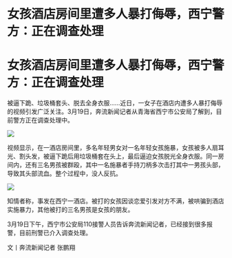 # 女孩酒店房间里遭多人暴打侮辱，西宁警方：正在调查处理

# 女孩酒店房间里遭多人暴打侮辱，西宁警方：正在调查处理

被逼下跪、垃圾桶套头、脱去全身衣服……近日，一女子在酒店内遭多人暴打侮辱的视频引发广泛关注。3月19日，奔流新闻记者从青海省西宁市公安局了解到，目前警方正在调查处理中。

![](https://inews.gtimg.com/om_bt/OcfZRssN2hFD7vqrXY-68y6KlzrnwWvahGkHAProVqO3EAA/1000)

视频显示，在一酒店房间里，多名年轻男女对一名年轻女孩施暴，女孩被多人扇耳光、割头发，被逼下跪后用垃圾桶套在头上，最后逼迫女孩脱光全身衣服。同一房间内，还有三名男孩被群殴，其中一名施暴者手持刀柄多次击打其中一男孩头部，导致其头部流血。整个过程中，没人反抗。

![](https://inews.gtimg.com/om_bt/Ow4ZSGZ1RDMyQP5bh1b4EMeLF3r9OAJ4lhw9UNLghZ-9sAA/1000)

知情者称，事发在西宁一酒店。被打的女孩因谈恋爱引发对方不满，被哄骗到酒店实施暴力，其他被打的三名男孩是女孩的朋友。

3月19日下午，西宁市公安局110接警人员告诉奔流新闻记者，已经接到很多报警，目前刑警已介入调查处理。

文丨奔流新闻记者 张鹏翔

